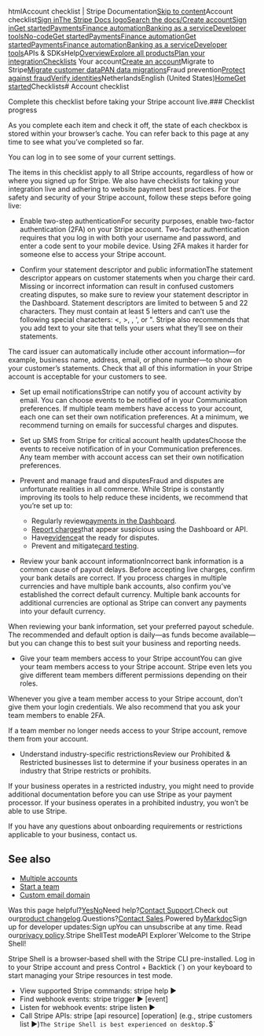 htmlAccount checklist | Stripe Documentation[Skip to content](#main-content)Account checklist[Sign in](https://dashboard.stripe.com/login?redirect=https%3A%2F%2Fdocs.stripe.com%2Fget-started%2Fchecklist%2Faccount)[The Stripe Docs logo](/)[Search the docs/](#)[Create account](https://dashboard.stripe.com/register)[Sign in](https://dashboard.stripe.com/login?redirect=https%3A%2F%2Fdocs.stripe.com%2Fget-started%2Fchecklist%2Faccount)[Get started](/get-started)[Payments](/payments)[Finance automation](/finance-automation)[Banking as a service](/financial-services)[Developer tools](/development)[No-code](/no-code)[Get started](/get-started)[Payments](/payments)[Finance automation](/finance-automation)[](#)[Get started](/get-started)[Payments](/payments)[Finance automation](/finance-automation)[Banking as a service](/financial-services)[Developer tools](/development)[](#)APIs & SDKsHelp[Overview](/docs/get-started)[Explore all products](/docs/products)[Plan your integration](#)[Checklists](#)
Your account[Create an account](#)Migrate to Stripe[Migrate customer data](/docs/get-started/data-migrations)[PAN data migrations](#)Fraud prevention[Protect against fraud](#)[Verify identities](#)NetherlandsEnglish (United States)[](#)[](#)[Home](/docs)[Get started](/docs/get-started)Checklists# Account checklist

Complete this checklist before taking your Stripe account live.### Checklist progress

As you complete each item and check it off, the state of each checkbox is stored within your browser’s cache. You can refer back to this page at any time to see what you’ve completed so far.

You can log in to see some of your current settings.

The items in this checklist apply to all Stripe accounts, regardless of how or where you signed up for Stripe. We also have checklists for taking your integration live and adhering to website payment best practices. For the safety and security of your Stripe account, follow these steps before going live:

- Enable two-step authenticationFor security purposes, enable two-factor authentication (2FA) on your Stripe account. Two-factor authentication requires that you log in with both your username and password, and enter a code sent to your mobile device. Using 2FA makes it harder for someone else to access your Stripe account.


- Confirm your statement descriptor and public informationThe statement descriptor appears on customer statements when you charge their card. Missing or incorrect information can result in confused customers creating disputes, so make sure to review your statement descriptor in the Dashboard. Statement descriptors are limited to between 5 and 22 characters. They must contain at least 5 letters and can’t use the following special characters: <, >, \, ', or ". Stripe also recommends that you add text to your site that tells your users what they’ll see on their statements.

The card issuer can automatically include other account information—for example, business name, address, email, or phone number—to show on your customer’s statements. Check that all of this information in your Stripe account is acceptable for your customers to see.


- Set up email notificationsStripe can notify you of account activity by email. You can choose events to be notified of in your Communication preferences. If multiple team members have access to your account, each one can set their own notification preferences. At a minimum, we recommend turning on emails for successful charges and disputes.


- Set up SMS from Stripe for critical account health updatesChoose the events to receive notification of in your Communication preferences. Any team member with account access can set their own notification preferences.


- Prevent and manage fraud and disputesFraud and disputes are unfortunate realities in all commerce. While Stripe is constantly improving its tools to help reduce these incidents, we recommend that you’re set up to:

  - Regularly review[payments in the Dashboard](https://dashboard.stripe.com/test/payments).
  - [Report charges](/radar/risk-evaluation)that appear suspicious using the Dashboard or API.
  - Have[evidence](/disputes/responding#respond)at the ready for disputes.
  - Prevent and mitigate[card testing](/disputes/prevention/card-testing).


- Review your bank account informationIncorrect bank information is a common cause of payout delays. Before accepting live charges, confirm your bank details are correct. If you process charges in multiple currencies and have multiple bank accounts, also confirm you’ve established the correct default currency. Multiple bank accounts for additional currencies are optional as Stripe can convert any payments into your default currency.

When reviewing your bank information, set your preferred payout schedule. The recommended and default option is daily—as funds become available—but you can change this to best suit your business and reporting needs.


- Give your team members access to your Stripe accountYou can give your team members access to your Stripe account. Stripe even lets you give different team members different permissions depending on their roles.

Whenever you give a team member access to your Stripe account, don’t give them your login credentials. We also recommend that you ask your team members to enable 2FA.

If a team member no longer needs access to your Stripe account, remove them from your account.


- Understand industry-specific restrictionsReview our Prohibited & Restricted businesses list to determine if your business operates in an industry that Stripe restricts or prohibits.

If your business operates in a restricted industry, you might need to provide additional documentation before you can use Stripe as your payment processor. If your business operates in a prohibited industry, you won’t be able to use Stripe.

If you have any questions about onboarding requirements or restrictions applicable to your business, contact us.



## See also

- [Multiple accounts](/get-started/account/multiple-accounts)
- [Start a team](/get-started/account/teams)
- [Custom email domain](/get-started/account/email-domain)

Was this page helpful?[Yes](#)[No](#)Need help?[Contact Support](https://support.stripe.com/).Check out our[product changelog](https://stripe.com/blog/changelog).Questions?[Contact Sales](https://stripe.com/contact/sales).Powered by[Markdoc](https://markdoc.dev)Sign up for developer updates:Sign upYou can unsubscribe at any time. Read our[privacy policy](https://stripe.com/privacy).Stripe ShellTest modeAPI Explorer[](https://stripe.com/docs/stripe-cli#install)`Welcome to the Stripe Shell!

Stripe Shell is a browser-based shell with the Stripe CLI pre-installed. Log in to your
Stripe account and press Control + Backtick (`) on your keyboard to start managing your Stripe
resources in test mode.

- View supported Stripe commands: stripe help ▶️
- Find webhook events: stripe trigger ▶️ [event]
- Listen for webhook events: stripe listen ▶
- Call Stripe APIs: stripe [api resource] [operation] (e.g., stripe customers list ▶️)`The Stripe Shell is best experienced on desktop.`$`